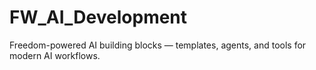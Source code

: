 # FW_AI_Development
Freedom-powered AI building blocks — templates, agents, and tools for modern AI workflows.
